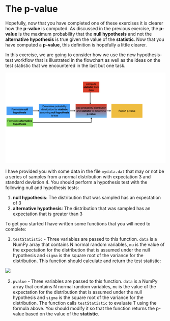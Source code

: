 # The p-value

Hopefully, now that you have completed one of these exercises it is clearer how the __p-value__ is computed.  As discussed in the previous exercise, the __p-value__ is the maximum probability that the __null hypothesis__ and not the __alternative hypothesis__ is true given the value of the __statistic__.  Now that you have computed a __p-value__, this definition is hopefully a little clearer.  

In this exercise, we are going to consider how we use the new hypothesis-test workflow that is illustrated in the flowchart as well as the ideas on the test statistic that we encountered in the last but one task.

![](hypo-testing.003.jpeg)

I have provided you with some data in the file `mydata.dat` that may or not be a series of samples from a normal distribution with expectation 3 and standard deviation 4.   You should perform a hypothesis test with the following null and hypothesis tests:

1. __null hypothesis__: The distribution that was sampled has an expectation of 3
2. __alternative hypothesis__: The distribution that was sampled has an expectation that is greater than 3

To get you started I have written some functions that you will need to complete:

1. `testStatistic` - Three variables are passed to this function.  `data` is a NumPy array that contains N normal random variables, `mu` is the value of the expectation for the distribution that is assumed under the null hypothesis and `sigma` is the square root of the variance for the distribution.  This function should calculate and return the test statistic:

![](https://render.githubusercontent.com/render/math?math=T=\frac{1}{\sigma\sqrt{n}}\sum_{i=1}^{n}(X_i-\mu_0))

2. `pvalue` - Three variables are passed to this function.  `data` is a NumPy array that contains N normal random variables, `mu` is the value of the expectation for the distribution that is assumed under the null hypothesis and `sigma` is the square root of the variance for the distribution.  The function calls `testStatistic` to evaluate T using the formula above.  You should modify it so that the function returns the p-value based on the value of the __statistic__.

